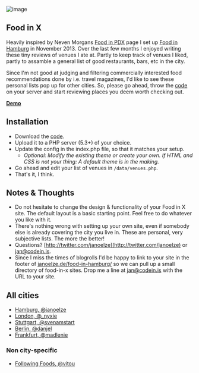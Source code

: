 ![image](https://s3-eu-west-1.amazonaws.com/51e3d489f1e/2014-01-22-04-06-08-52df35a0197b1.png)

## Food in X

Heavily inspired by Neven Morgans [Food in PDX](http://mrgan.com/pdxfood/) page I set up [Food in Hamburg](http://janoelze.de/food-in-hamburg/) in November 2013. Over the last few months I enjoyed writing these tiny reviews of venues I ate at. Partly to keep track of venues I liked, partly to assamble a general list of good restaurants, bars, etc in the city.

Since I'm not good at judging and filtering commercially interested food recommendations done by i.e. travel magazines, I'd like to see these personal lists pop up for other cities. So, please go ahead, throw the [code](https://github.com/janoelze/food-in/archive/master.zip) on your server and start reviewing places you deem worth checking out. 

**[Demo](http://janoelze.de/food-in-x/)**

## Installation

* Download the [code](https://github.com/janoelze/food-in/archive/master.zip).
* Upload it to a PHP server (5.3+) of your choice. 
* Update the config in the index.php file, so that it matches your setup.
	* *Optional: Modify the existing theme or create your own. If HTML and CSS is not your thing: A default theme is in the making.*
* Go ahead and edit your list of venues in `/data/venues.php`.
* That's it, I think.
 
## Notes & Thoughts

* Do not hesitate to change the design & functionality of your Food in X site. The default layout is a basic starting point. Feel free to do whatever you like with it.
* There's nothing wrong with setting up your own site, even if somebody else is already covering the city you live in. These are personal, very subjective lists. The more the better!
* Questions? [http://twitter.com/janoelze](http://twitter.com/janoelze) or [jan@codein.is](mailto:jan@codein.is).
* Since I miss the times of blogrolls I'd be happy to link to your site in the footer of [janoelze.de/food-in-hamburg/](http://janoelze.de/food-in-hamburg/) so we can pull up a small directory of food-in-x sites. Drop me a line at [jan@codein.is](mailto:jan@codein.is) with the URL to your site.

## All cities

* [Hamburg, @janoelze](http://janoelze.de/food-in-hamburg/)
* [London, @_nyxie](http://nyxie.de/food-in-london/)
* [Stuttgart, @svenamstart](http://www.sventillack.de/food-in-stuttgart/)
* [Berlin, @danjel](http://danieldiekmeier.de/food-in-berlin/)
* [Frankfurt, @madlenie](http://www.browsepulver.org/food-in-frankfurt/)

### Non city-specific
* [Following Foods, @vitou](http://gustav-moorhouse.com/projects/food/)
